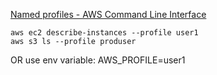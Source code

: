 [Named profiles - AWS Command Line Interface](https://docs.aws.amazon.com/cli/latest/userguide/cli-configure-profiles.html)

```
aws ec2 describe-instances --profile user1
aws s3 ls --profile produser
```

OR use env variable:
AWS_PROFILE=user1